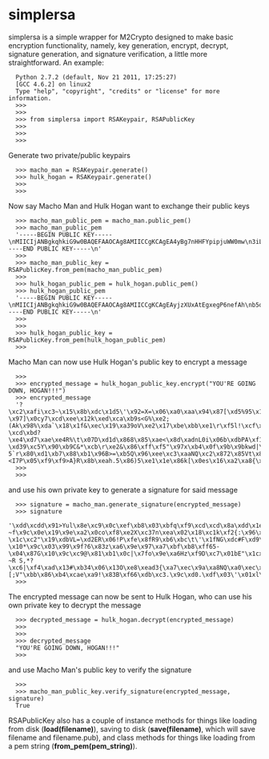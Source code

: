 simplersa
=========

simplersa is a simple wrapper for M2Crypto designed to make basic encryption functionality, namely, key generation, encrypt, decrypt, signature generation, and signature verification, a little more straightforward.  An example:

	  Python 2.7.2 (default, Nov 21 2011, 17:25:27) 
	  [GCC 4.6.2] on linux2
	  Type "help", "copyright", "credits" or "license" for more information.
	  >>> 
	  >>> 
	  >>> from simplersa import RSAKeypair, RSAPublicKey
	  >>> 
	  >>> 
	  >>> 

Generate two private/public keypairs

	  >>> macho_man = RSAKeypair.generate()
	  >>> hulk_hogan = RSAKeypair.generate()
	  >>> 
	  >>> 

Now say Macho Man and Hulk Hogan want to exchange their public keys

	  >>> macho_man_public_pem = macho_man.public_pem()
	  >>> macho_man_public_pem
	  '-----BEGIN PUBLIC KEY-----\nMIICIjANBgkqhkiG9w0BAQEFAAOCAg8AMIICCgKCAgEA4yBg7nHHFYpipjuWW0mw\n3iLCnZ16tpgLssY2DWW/uDIuMN2BpCZnaUKSe+cIoR/3q9hDUhO+Q3ANrDi/tI3B\n0SXKlTi2SdCQmnzJ+HpACnJ82TUlpRl2prf21OXumxT6mnd55FHimaM/D8yekHmn\nR9waNEGZt2lZoF/zX0diriOlLWTrjh/inRipryH4CrvI+YILtcXxWRSnA97nmC2E\n5luAdeg8iZlxdkfmHDWlI9WbThjP5ATgga5K6WaWpfQTd85r94s0EhGKArVpts79\npQIi5COweuZ5FPR07VMZk8pv8PLmO8iTmuPq6faOwkWZqLer/7UUeLBOnEMaxUf7\nEMvgVDycD1He32OKoUuFaHivbMRKddGx+04vJEr1PYIQ+S5ZmReLsKjSynpFK/JU\n801YlmVmugK7pk1j9B93nlS2AWGkbQra0Lz9ICelxH8fTUxoWCRypKZ7TZW4TT+i\nv8UTRT5EYfIHp3hEe64s+k+plxJ40T3BPrl+tMUf1SYUyKYlGXepGVL7Sl0dLNhF\n3vSlI4Nh8KGMRuPHsec74cWuWq4DDm6dKYtz5ZewlLUqVQ0IWFhIToJa63pXbLEi\nq6FN+/0MCOE7qAVU2zphwu3xl+D/18g+CAsxELD2kH2MAOQjgCmQLQUljkWkih1x\nbIXmcm9fmhs9zENSz07kKm0CAwEAAQ==\n-----END PUBLIC KEY-----\n'
	  >>> 
	  >>> macho_man_public_key = RSAPublicKey.from_pem(macho_man_public_pem)
	  >>> 
	  >>> hulk_hogan_public_pem = hulk_hogan.public_pem()
	  >>> hulk_hogan_public_pem
	  '-----BEGIN PUBLIC KEY-----\nMIICIjANBgkqhkiG9w0BAQEFAAOCAg8AMIICCgKCAgEAyjzXUxAtEgxegP6nefAh\nb5q/QGt8Oo+RaMS1/jzQsZTTcwZPqAJh8I0pBI2yTCf/gYCrRc0j4XlsVkozz+w0\nEe1WkrbdwsKFmoUB7qusiCXu75kQ+PcIPm4go8VX0knAAAS4mBcbELuvVTuVj7sB\n1rmc10MK0IKK4gnZ1ePTpZ9foY0GrmSqZhAuzJNyY5OeS0U5uDKtGodB2H2s2YK8\n0BnoTeex7tv9UqWbvmfbU2aZxD29gpvVyxxf6yTcrKMC3l/PPNL1WW/MtFA/7aTk\nky6odTNhQyy+5z5icBNc7iwRgP6ygnoqzLTVeLkOcCRKHQzIHG8hSj7gKSe4CIGR\nt5lXnhSFW1B7IG7o7cu97SHKzravKUg2JQTwqKF4garjgdV74j8xL33MGYE+Yt8F\nQCz310dhReYVhHLRmubWO/03KmUbkSSKnxp75ysQzKYid0YgMq4swR9wz8iyetwf\ncGJBg4PGGqFykca3rw3oKpyiLy8E1SGLW450u+bPHwBq6O+gfyvIEwwsccUpaILQ\nmTGTko0fsD20u1sy9wtWrvoISLJ0VM4qHPocBZICmq0h9i0lXdIQtFJQ7W9s2lib\nfgeqjkw4Cy0qLvZ9tpTkDfhsOoN4/2PtL1Lk9Ek+87BBo965zvwrCqwHDxsZXSPr\nKkNVci+ustK2/AdBRFKQ3jMCAwEAAQ==\n-----END PUBLIC KEY-----\n'
	  >>> 
	  >>> 
	  >>> hulk_hogan_public_key = RSAPublicKey.from_pem(hulk_hogan_public_pem)
	  >>> 

Macho Man can now use Hulk Hogan's public key to encrypt a message

	  >>> 
	  >>> encrypted_message = hulk_hogan_public_key.encrypt("YOU'RE GOING DOWN, HOGAN!!!")
	  >>> encrypted_message
	  '?\xc2\xafi\xc3~\x15\x8b\xdc\x1d5\'\x92=X=\x06\xa0\xaa\x94\x87[\xd5%95\x1d\xdb\xf6\xe5\xf0;\x9c\xc7d\x18cL\x91\x8e[tA\xf2\xd2\xe2\xa7\\\x12m&\xbd\xe7.\x8c\'!\xe0w\xf0\xd2\xa7\x86[d\xb1\xd3\xe4o\xda+\x8e\x93\xb6\x98\x93\xfb\xfd\x04\x1b\xd8\xc3\x94`\xbdj\xfc\xb6\xa0E+\xa8\xe1\xfb\xd4\xc1h$c\xb0(x,\xd5\xe4\xc8\x82\xbeA\xd0\xa3!\x08|\x06\xb18\xe2\x85\xb5Z\x03)\xe0\x18-\x97]\x0cy7\xcd\xee\x12k\xed\xca\xb9s<G%\xe2;(Ak\x98%\xda`\x18\x1f&\xec\x19\xa39oV\xe2\x17\xbe\xbb\xe1\r\xf5l!\xcf\x85\xb9\xdd\xca\x04\x03@\x89u5\'a\xdfw>\xd4\xaa\x0e?\xcd\xbd?\xe4\xd7\xae\xe4R%\t\x07D\xd1d\x868\x85\xae<\x8d\xadnL0i\x06b\xdbPA\xf1\xa3\x15\x80\x9d5@]\x8cp\x11\xe7\x15\xb8y\xfe<\xc6\xff\x0c\xc0\x11C|\xf3S\xd5Z\xe9\xbb \xd39\xc5Y\x90\xb9C&*\xcb\r\xe2&\x86\xff\xf5"\x97x\xb4\x0f\x9b\x9bkwd|\x90K%\xcc\xfcX.\xd2f\xb5\xf7.>\x1enw\tp\xf9G\xe1\xb3\x04n\x7f\xe6\xfe2\xf4>\x04\xee 5`r\x80\xd1\xb7\x88\xb1\x96B>=\xb5Q\x96\xee\xc3\xaaNQ\xc2\x872\x85Vt\x8d}:\xb4\xff.\xfe1\x80.\xcd\xa2\x86\xf5N\xffZ\xbb\xb7\x0e\xfaI\x9a\xee\xfa\xac\xa1\xdd\x17\xe1\x99n\x80\xe9\xef\x91\xcc\xb1\xaa\t\xea\xe4.<I7P\x05\xf9\xf9>A}R\x8b\xeah.5\x86)5\xe1\x1e\x86k[\x0es\x16\xa2\xa8{\x0c\x97\x0cg\x05\xab\x9e\x13\xe0\x1799`\x8f\xf9\xb0\x90\x15s\xde\xa8\xc5\xa8\xa7\x04O\xa3\x15Z\xaf|\x8dW\x1d\xab\xe3\x1b|\xe3\x82\xc8\x00\xa5\xed\xbb#Y\xf0\x89\x90g\x1e\x07\x10R\xfau\x91\xcfr\xfe\xaf2\xc9\x02\xb1\xb1\nr\x1a\x9c|\xaa\xa9\xfe\xbc\x86El\xc1\x83\xdb\x97\xb1\xd0\xb0/\xd2\x0c\xd7\xa4H{\x02\x85\x99\xcfk\xfb[\xd3\x93\x8f'
	  >>> 
	  >>> 

and use his own private key to generate a signature for said message

	  >>> signature = macho_man.generate_signature(encrypted_message)
	  >>> signature
	  '\xdd\xcdd\x91>Yul\x8e\xc9\x0c\xef\xb8\x03\xbfq\xf9\xcd\xcd\x8a\xdd\x1e\xc7\x9f\x81\xa6\x9a\xd8}\x83\xca\x05{caR8\x1a\xee\x0c\x0e\x05\xce\xa0\xa6\x0cD\x8c/mJ~\xd1\xbfZ#\xa6W\x8a\xa29\x99q\xa5c8\xeb\x1e+\xbe\xa7M0\xa9\xe4$|FY\x03\x90\x0e\xa8\xd4\xfb\x00\xf3\xa4\x80\xcc\xa5&,\x9c\xaa1j\xb14\xb2BZ\\be{\xb4F\x9bo\xa0\xa3q\xa7t`\xa5\xd7j\xe6gd\xcdTK8T\x11\x00\x19\xf1\xa5\x9a\xc9\xd2\xd7\x84N\xc0\\\xc8uI\xf7\xc0\x9f\xde~\xd2\xe4Dh\x19\xe0\xe1gQ#0\x95\xc6\xde\xc9\xac\x8b\xb3\xf2?~f\x9c\x0e\x19\x9e\xa2\x0co\xf8\xe2X\xc37n\xea\x02\x18\xc1k\xf2{:\x96\xdb\xe8\r\x02\x84\x0bz\x14*\xd2-\x1c\xc2"\x19\xdbVL=\xd2ER\x06!P\xfe\x8fR9\xb6\xbc\t\'\x1fNG\xdc#F\xd9\xf1\xc1\x97*\x1d\x89\xaa\xa7}$\xa5\xd9\xbbX\xe7wO8\xa4\xd2\xaf\xacM\xf6\xdf|K;\xb6%,?\x10*\x9c\x03\x99\x9f?6\x83z\xa6\x9e\x97\xa7\xbf\xb8\xff65-\x04\x87G\x10\x9c\xc9@\x81\xb1\x0c|\x7fo\x9e\xa6Hz\xf9D\xc7\x01bE"\x1cx\xddm\x9e=\xee\xe9\xba\x921n\xb2 ~R S,*?\xc6|\xf4\xad\x13#\xb34\x06\x13O\xe8\xead3{\xa7\xec\x9a\xa8NQ\xa0\xec\x96\xd0\x8fY\xd0\x90\x13B\x1an\xcf\xf5\x82{\xb1\xe4\xae\xd6\x8e\xfd\x03\x7f\xc5\xed\xc3\xae8[\x107\\|\xc6#\xd3\x89Ur\x96\x1f\xb1\xa6\xcb\x9c\xdf\x8d\x87f\x9b\xbc\x17\xe2\xc9\x1e\xd5Z%\xb0\xb2\x8c\xf6p*\xc1\x19\x8a*\xae\xf5\xe2\xec\x19\xb1\xe7\x83\xabn\xbb0\'W0\'\\[;V"\xbb\x86\xb4\xcae\xa9!\x83B\xf66\xdb\xc3.\x9c\xd0.\xdf\x03\'\x01xl\x17\xc7\xea}\xfb\'\x8a\xa4\xa7\x1f\xee\xa5\x9amWm\xc3\x04\xaf\x95\xb7\x05\xe7\xc9s\xee\xe0\x84\xac+>\xcaK\xb1\x01\xff\'VV\xfa#b\xeb\xfd;\xba\xa0a'
	  >>> 

The encrypted message can now be sent to Hulk Hogan, who can use his own private key to decrypt the message

	  >>> decrypted_message = hulk_hogan.decrypt(encrypted_message)
	  >>> 
	  >>> 
	  >>> decrypted_message
	  "YOU'RE GOING DOWN, HOGAN!!!"
	  >>> 

and use Macho Man's public key to verify the signature

	  >>> 
	  >>> macho_man_public_key.verify_signature(encrypted_message, signature)
	  True

RSAPublicKey also has a couple of instance methods for things like loading from disk (**load(filename)**), saving to disk (**save(filename)**, which will save filename and filename.pub), and class methods for things like loading from a pem string (**from_pem(pem_string)**).  
